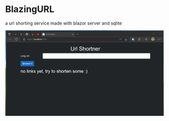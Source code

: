 # BlazingURL
a url shorting service made with blazor server and sqlite

<img src="Images/BlazingURL.gif"/>

